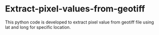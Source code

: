 # Extract-pixel-values-from-geotiff
This python code is developed to extract pixel value from geotiff file using lat and long for specific location.
